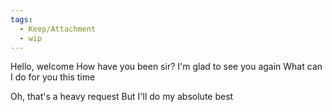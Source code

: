 ```yaml
---
tags:
  - Keep/Attachment
  - wip
---
```


Hello, welcome
How have you been sir?
I'm glad to see you again
What can I do for you this time


Oh, that's a heavy request
But I'll do my absolute best